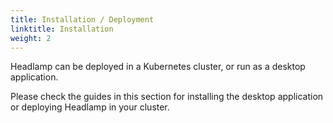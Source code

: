 ```yaml
---
title: Installation / Deployment
linktitle: Installation
weight: 2
---
```


Headlamp can be deployed in a Kubernetes cluster, or run as a desktop application.

Please check the guides in this section for installing the desktop application
or deploying Headlamp in your cluster.
